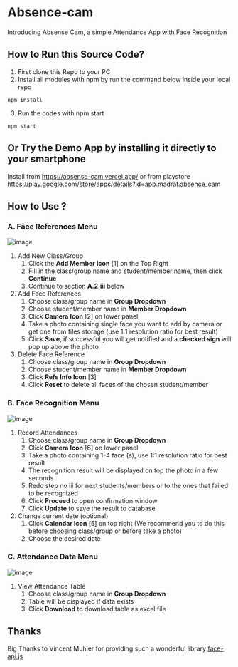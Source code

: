 # Absence-cam
Introducing Absense Cam, a simple Attendance App with Face Recognition

## How to Run this Source Code?
1. First clone this Repo to your PC
2. Install all modules with npm by run the command below inside your local repo
``` 
npm install
```
3. Run the codes with npm start
```
npm start
```

## Or Try the Demo App by installing it directly to your smartphone
Install from https://absense-cam.vercel.app/ or from playstore https://play.google.com/store/apps/details?id=app.madraf.absence_cam

## How to Use ?
### A. Face References Menu
![image](https://user-images.githubusercontent.com/39622753/155891808-c716f029-572d-4f47-bddf-98e7f53b000a.png)
1. Add New Class/Group
    1. Click the **Add Member Icon** [1] on the Top Right 
    2. Fill in the class/group name and student/member name, then click **Continue**
    3. Continue to section **A.2.iii** below
2. Add Face References
    1. Choose class/group name in **Group Dropdown**
    2. Choose student/member name in **Member Dropdown**
    3. Click **Camera Icon** [2] on lower panel
    4. Take a photo containing single face you want to add by camera or get one from files storage (use 1:1 resolution ratio for best result)
    5. Click **Save**, if successful you will get notified and a **checked sign** will pop up above the photo
3. Delete Face Reference
    1. Choose class/group name in **Group Dropdown**
    2. Choose student/member name in **Member Dropdown**
    3. Click **Refs Info Icon** [3]
    4. Click **Reset** to delete all faces of the chosen student/member
### B. Face Recognition Menu
![image](https://user-images.githubusercontent.com/39622753/155893231-20df461b-73fc-4399-9195-41789c3a1c26.png)
1. Record Attendances
    1. Choose class/group name in **Group Dropdown**
    2. Click **Camera Icon** [6] on lower panel
    3. Take a photo containing 1-4 face (s), use 1:1 resolution ratio for best result
    4. The recognition result will be displayed on top the photo in a few seconds
    5. Redo step no iii for next students/members or to the ones that failed to be recognized
    6. Click **Proceed** to open confirmation window
    7. Click **Update** to save the result to database
2. Change current date (optional)
    1. Click **Calendar Icon** [5] on top right (We recommend you to do this before choosing class/group or before take a photo)
    2. Choose the desired date
### C. Attendance Data Menu
![image](https://user-images.githubusercontent.com/39622753/155893711-cca3d746-a2f7-43b1-b65a-d5b691aea750.png)
1. View Attendance Table
    1. Choose class/group name in **Group Dropdown**
    2. Table will be displayed if data exists
    3. Click **Download** to download table as excel file

## Thanks
Big Thanks to Vincent Muhler for providing such a wonderful library [face-api.js](https://github.com/justadudewhohacks/face-api.js/)
